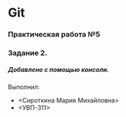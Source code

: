 # Git
### Практическая работа №5
### Задание 2.
##### Добавлено с помощью консоли.
Выполнил:
* <Сироткина Мария Михайловна>
* <УВП-311>
